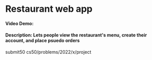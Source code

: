 # Restaurant web app
#### Video Demo:  <URL HERE>
#### Description: Lets people view the restaurant's menu, create their account, and place psuedo orders


submit50 cs50/problems/2022/x/project
